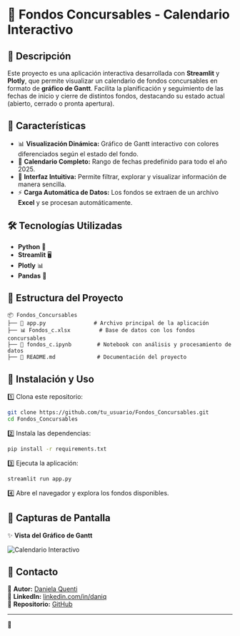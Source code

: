# 📅 Fondos Concursables - Calendario Interactivo

## 🌟 Descripción
Este proyecto es una aplicación interactiva desarrollada con **Streamlit** y **Plotly**, que permite visualizar un calendario de fondos concursables en formato de **gráfico de Gantt**. Facilita la planificación y seguimiento de las fechas de inicio y cierre de distintos fondos, destacando su estado actual (abierto, cerrado o pronta apertura).

## 🚀 Características
- 📊 **Visualización Dinámica:** Gráfico de Gantt interactivo con colores diferenciados según el estado del fondo.
- 📆 **Calendario Completo:** Rango de fechas predefinido para todo el año 2025.
- 🔎 **Interfaz Intuitiva:** Permite filtrar, explorar y visualizar información de manera sencilla.
- ⚡ **Carga Automática de Datos:** Los fondos se extraen de un archivo **Excel** y se procesan automáticamente.

## 🛠 Tecnologías Utilizadas
- **Python** 🐍
- **Streamlit** 🖥️
- **Plotly** 📊
- **Pandas** 📝

## 📂 Estructura del Proyecto
```
📦 Fondos_Concursables
├── 📜 app.py               # Archivo principal de la aplicación
├── 📊 Fondos_c.xlsx         # Base de datos con los fondos concursables
├── 📔 fondos_c.ipynb        # Notebook con análisis y procesamiento de datos
├── 📄 README.md             # Documentación del proyecto
```

## 🚀 Instalación y Uso
1️⃣ Clona este repositorio:
```bash
git clone https://github.com/tu_usuario/Fondos_Concursables.git
cd Fondos_Concursables
```

2️⃣ Instala las dependencias:
```bash
pip install -r requirements.txt
```

3️⃣ Ejecuta la aplicación:
```bash
streamlit run app.py
```

4️⃣ Abre el navegador y explora los fondos disponibles.

## 📌 Capturas de Pantalla
✨ **Vista del Gráfico de Gantt**

![Calendario Interactivo](https://via.placeholder.com/800x400?text=Ejemplo+de+Gr%C3%A1fico+Gantt)

## 📩 Contacto
📧 **Autor:** [Daniela Quenti](https://github.com/dquenti)  
📌 **LinkedIn:** [linkedin.com/in/daniq](https://www.linkedin.com/in/daniq/)  
📂 **Repositorio:** [GitHub](https://github.com/tu_usuario/Fondos_Concursables)

---
🔹 
